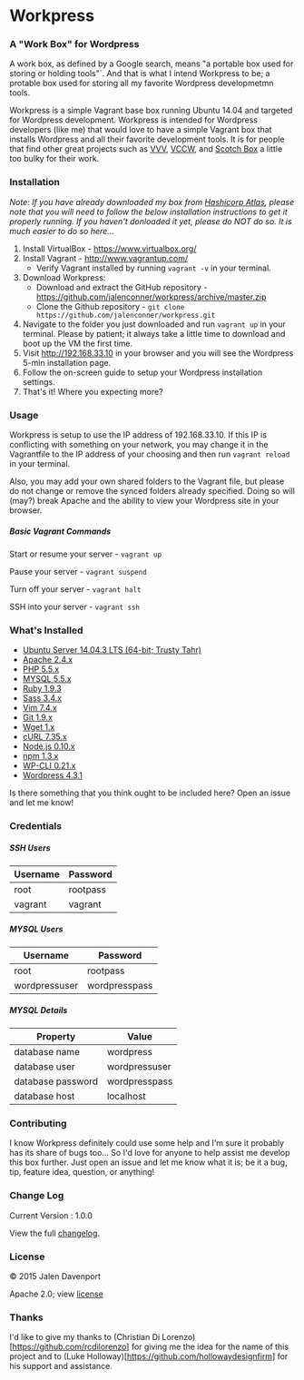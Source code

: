 # Workpress
### A "Work Box" for Wordpress
A work box, as defined by a Google search, means "a portable box used for storing or holding tools"`. And that is what I intend Workpress to be; a protable box used for storing all my favorite Wordpress developmetmn tools.

Workpress is a simple Vagrant base box running Ubuntu 14.04 and targeted for Wordpress development. Workpress is intended for Wordpress developers (like me) that would love to have a simple Vagrant box that installs Wordpress and all their favorite development tools. It is for people that find other great projects such as [VVV](https://github.com/Varying-Vagrant-Vagrants/VVV), [VCCW](https://github.com/vccw-team/vccw), and [Scotch Box](https://github.com/scotch-io/scotch-box) a little too bulky for their work.

### Installation
*Note: If you have already downloaded my box from [Hashicorp Atlas](https://atlas.hashicorp.com/jalenconner/boxes/workpress), please note that you will need to follow the below installation instructions to get it properly running. If you haven't donloaded it yet, please do NOT do so. It is much easier to do so here...*

1. Install VirtualBox - https://www.virtualbox.org/
1. Install Vagrant - http://www.vagrantup.com/
    * Verify Vagrant installed by running `vagrant -v` in your terminal.
1. Download Workpress:
    * Download and extract the GitHub repository - https://github.com/jalenconner/workpress/archive/master.zip
    * Clone the Github repository - `git clone https://github.com/jalenconner/workpress.git`
1. Navigate to the folder you just downloaded and run `vagrant up` in your terminal. Please by patient; it always take a little time to download and boot up the VM the first time.
1. Visit http://192.168.33.10 in your browser and you will see the Wordpress 5-min installation page.
1. Follow the on-screen guide to setup your Wordpress installation settings.
1. That's it! Where you expecting more?

### Usage
Workpress is setup to use the IP address of 192.168.33.10. If this IP is conflicting with something on your network, you may change it in the Vagrantfile to the IP address of your choosing and then run `vagrant reload` in your terminal.

Also, you may add your own shared folders to the Vagrant file, but please do not change or remove the synced folders already specified. Doing so will (may?) break Apache and the ability to view your Wordpress site in your browser.

##### Basic Vagrant Commands
Start or resume your server - `vagrant up`

Pause your server - `vagrant suspend`

Turn off your server - `vagrant halt`

SSH into your server - `vagrant ssh`

### What's Installed

* [Ubuntu Server 14.04.3 LTS (64-bit; Trusty Tahr)](http://www.ubuntu.com/server)
* [Apache 2.4.x](https://httpd.apache.org)
* [PHP 5.5.x](https://www.php.net/)
* [MYSQL 5.5.x](https://www.mysql.com)
* [Ruby 1.9.3](https://www.ruby-lang.org/en/)
* [Sass 3.4.x](http://sass-lang.com)
* [Vim 7.4.x](http://www.vim.org)
* [Git 1.9.x](https://git-scm.com)
* [Wget 1.x](https://www.gnu.org/s/wget/)
* [cURL 7.35.x](http://curl.haxx.se)
* [Node.js 0.10.x](https://nodejs.org/en/)
* [npm 1.3.x](https://www.npmjs.com)
* [WP-CLI 0.21.x](http://wp-cli.org)
* [Wordpress 4.3.1](https://wordpress.org)

Is there something that you think ought to be included here? Open an issue and let me know!

### Credentials
##### SSH Users
Username | Password
---------|---------
root | rootpass
vagrant | vagrant
##### MYSQL Users
Username | Password
---------|---------
root | rootpass
wordpressuser | wordpresspass
##### MYSQL Details
Property | Value
---------|------
database name | wordpress
database user | wordpressuser
database password | wordpresspass
database host | localhost

### Contributing
I know Workpress definitely could use some help and I'm sure it probably has its share of bugs too... So I'd love for anyone to help assist me develop this box further. Just open an issue and let me know what it is; be it a bug, tip, feature idea, question, or anything!

### Change Log
Current Version : 1.0.0

View the full [changelog](https://github.com/jalenconner/workpress/blob/master/CHANGELOG.md).

### License
© 2015 Jalen Davenport

Apache 2.0; view [license](https://github.com/jalenconner/workpress/blob/master/LICENSE)

### Thanks
I'd like to give my thanks to (Christian Di Lorenzo)[https://github.com/rcdilorenzo] for giving me the idea for the name of this project and to (Luke Holloway)[https://github.com/hollowaydesignfirm] for his support and assistance.











